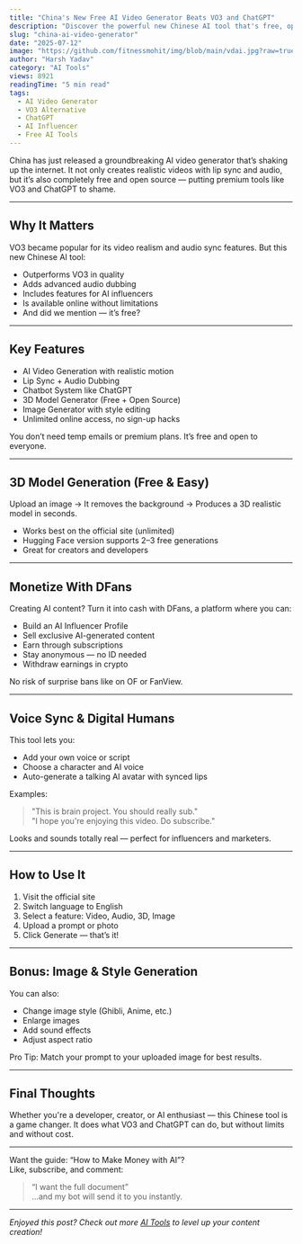 ```yaml
---
title: "China's New Free AI Video Generator Beats VO3 and ChatGPT"
description: "Discover the powerful new Chinese AI tool that's free, open source, and outperforms VO3 and ChatGPT with video, audio, 3D, and more."
slug: "china-ai-video-generator"
date: "2025-07-12"
image: "https://github.com/fitnessmohit/img/blob/main/vdai.jpg?raw=true"
author: "Harsh Yadav"
category: "AI Tools"
views: 8921
readingTime: "5 min read"
tags:
  - AI Video Generator
  - VO3 Alternative
  - ChatGPT
  - AI Influencer
  - Free AI Tools
---
```



China has just released a groundbreaking AI video generator that’s shaking up the internet. It not only creates realistic videos with lip sync and audio, but it’s also completely free and open source — putting premium tools like VO3 and ChatGPT to shame.

---

## Why It Matters

VO3 became popular for its video realism and audio sync features. But this new Chinese AI tool:

- Outperforms VO3 in quality
- Adds advanced audio dubbing
- Includes features for AI influencers
- Is available online without limitations
- And did we mention — it’s free?

---

## Key Features

- AI Video Generation with realistic motion
- Lip Sync + Audio Dubbing
- Chatbot System like ChatGPT
- 3D Model Generator (Free + Open Source)
- Image Generator with style editing
- Unlimited online access, no sign-up hacks

You don’t need temp emails or premium plans. It’s free and open to everyone.

---

## 3D Model Generation (Free & Easy)

Upload an image → It removes the background → Produces a 3D realistic model in seconds.

- Works best on the official site (unlimited)
- Hugging Face version supports 2–3 free generations
- Great for creators and developers

---

## Monetize With DFans

Creating AI content? Turn it into cash with DFans, a platform where you can:

- Build an AI Influencer Profile
- Sell exclusive AI-generated content
- Earn through subscriptions
- Stay anonymous — no ID needed
- Withdraw earnings in crypto

No risk of surprise bans like on OF or FanView.

---

## Voice Sync & Digital Humans

This tool lets you:

- Add your own voice or script
- Choose a character and AI voice
- Auto-generate a talking AI avatar with synced lips

Examples:

> "This is brain project. You should really sub."  
> "I hope you're enjoying this video. Do subscribe."

Looks and sounds totally real — perfect for influencers and marketers.

---

## How to Use It

1. Visit the official site
2. Switch language to English
3. Select a feature: Video, Audio, 3D, Image
4. Upload a prompt or photo
5. Click Generate — that’s it!

---

## Bonus: Image & Style Generation

You can also:

- Change image style (Ghibli, Anime, etc.)
- Enlarge images
- Add sound effects
- Adjust aspect ratio

Pro Tip: Match your prompt to your uploaded image for best results.

---

## Final Thoughts

Whether you're a developer, creator, or AI enthusiast — this Chinese tool is a game changer. It does what VO3 and ChatGPT can do, but without limits and without cost.

---

Want the guide: “How to Make Money with AI”?  
Like, subscribe, and comment:

> “I want the full document”  
> ...and my bot will send it to you instantly.

---

_Enjoyed this post? Check out more [AI Tools](/blog) to level up your content creation!_
